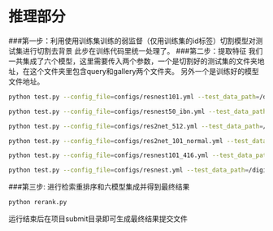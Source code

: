 # 推理部分
###第一步：利用使用训练集训练的弱监督（仅用训练集的id标签）切割模型对测试集进行切割去背景
此步在训练代码里统一处理了。
###第二步：提取特征
我们一共集成了六个模型，这里需要传入两个参数，一个是切割好的测试集的文件夹地址，在这个文件夹里包含query和gallery两个文件夹。
另外一个是训练好的模型文件地址。
```bash
python test.py --config_file=configs/resnest101.yml --test_data_path=/digix/workspace/crop_data2 --weight weight/resnest101448half.pth
```

```bash
python test.py --config_file=configs/resnest50_ibn.yml --test_data_path=/digix/workspace/crop_data2 --weight weight/resnest50_ibn512half.pth
```

```bash
python test.py --config_file=configs/res2net_512.yml --test_data_path=/digix/workspace/crop_data2 --weight weight/res2net101_v1b512half_ssd.pth
```

```bash
python test.py --config_file=configs/res2net_101_normal.yml --test_data_path=/digix/workspace/crop_data2 --weight weight/res2net101_v1b512half.pth
```

```bash
python test.py --config_file=configs/resnest101_416.yml --test_data_path=/digix/workspace/crop_data2 --weight weight/resnest101416half.pth
```

```bash
python test.py --config_file=configs/resnest.yml --test_data_path=/digix/workspace/crop_data2 --weight weight/resnest50512half.pth
```

###第三步: 进行检索重排序和六模型集成并得到最终结果
```bash
python rerank.py
```

运行结束后在项目submit目录即可生成最终结果提交文件